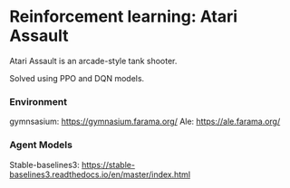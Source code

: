 # Reinforcement learning: Atari Assault 

Atari Assault is an arcade-style tank shooter.

Solved using PPO and DQN models.

### Environment
gymnsasium: https://gymnasium.farama.org/
Ale: https://ale.farama.org/

### Agent Models
Stable-baselines3: https://stable-baselines3.readthedocs.io/en/master/index.html
